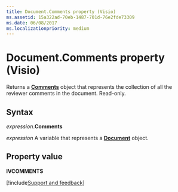 ```yaml
---
title: Document.Comments property (Visio)
ms.assetid: 15a322ad-70eb-1487-701d-76e2fde73309
ms.date: 06/08/2017
ms.localizationpriority: medium
---
```



# Document.Comments property (Visio)

Returns a **[Comments](Visio.comments.md)** object that represents the collection of all the reviewer comments in the document. Read-only.


## Syntax

_expression_.**Comments**

_expression_ A variable that represents a **[Document](Visio.Document.md)** object.


## Property value

**IVCOMMENTS**




[!include[Support and feedback](~/includes/feedback-boilerplate.md)]
